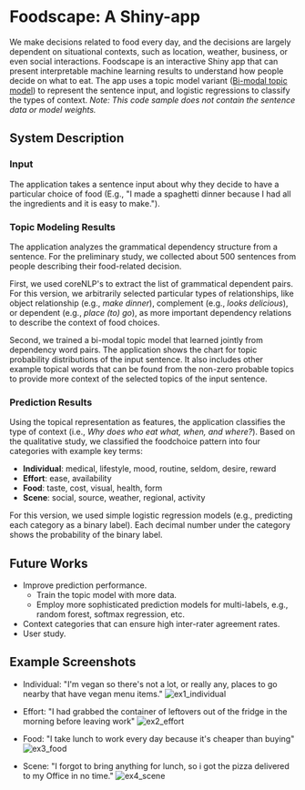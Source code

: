 # Foodscape: A Shiny-app

We make decisions related to food every day, and the decisions are largely dependent on situational contexts, such as location, weather, business, or even social interactions.
Foodscape is an interactive Shiny app that can present interpretable machine learning results to understand how people decide on what to eat. The app uses a topic model variant ([Bi-modal topic model](https://github.com/sungjinnam/bimodal_topic_model)) to represent the sentence input, and logistic regressions to classify the types of context.
*Note: This code sample does not contain the sentence data or model weights.*

## System Description

### Input

The application takes a sentence input about why they decide to have a particular choice of food (E.g., "I made a spaghetti dinner because I had all the ingredients and it is easy to make.").

### Topic Modeling Results

The application analyzes the grammatical dependency structure from a sentence. For the preliminary study, we collected about 500 sentences from people describing their food-related decision.

First, we used coreNLP's to extract the list of grammatical dependent pairs. For this version, we arbitrarily selected particular types of relationships, like object relationship (e.g., *make dinner*), complement (e.g., *looks delicious*), or dependent (e.g., *place (to) go*), as more important dependency relations to describe the context of food choices.

Second, we trained a bi-modal topic model that learned jointly from dependency word pairs. The application shows the chart for topic probability distributions of the input sentence. It also includes other example topical words that can be found from the non-zero probable topics to provide more context of the selected topics of the input sentence.

### Prediction Results

Using the topical representation as features, the application classifies the type of context (i.e., *Why does who eat what, when, and where?*). Based on the qualitative study, we classified the foodchoice pattern into four categories with example key terms:

- **Individual**: medical, lifestyle, mood, routine, seldom, desire, reward
- **Effort**: ease, availability
- **Food**: taste, cost, visual, health, form
- **Scene**: social, source, weather, regional, activity

For this version, we used simple logistic regression models (e.g., predicting each category as a binary label). Each decimal number under the category shows the probability of the binary label.

## Future Works

- Improve prediction performance.
  - Train the topic model with more data.
  - Employ more sophisticated prediction models for multi-labels, e.g., random forest, softmax regression, etc.
- Context categories that can ensure high inter-rater agreement rates.
- User study.

## Example Screenshots

- Individual: "I'm vegan so there's not a lot, or really any, places to go nearby that have vegan menu items."
![ex1_individual](./screenshots/ex1_individual.png)

- Effort: "I had grabbed the container of leftovers out of the fridge in the morning before leaving work"
![ex2_effort](./screenshots/ex2_effort.png)

- Food: "I take lunch to work every day because it's cheaper than buying"
![ex3_food](./screenshots/ex3_food.png)

- Scene: "I forgot to bring anything for lunch, so i got the pizza delivered to my Office in no time."
![ex4_scene](./screenshots/ex4_scene.png)
